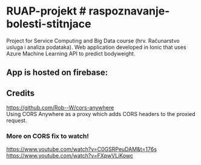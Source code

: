 # RUAP-projekt # raspoznavanje-bolesti-stitnjace
Project for Service Computing and Big Data course (hrv. Računarstvo usluga i analiza podataka).
Web application developed in Ionic that uses Azure Machine Learning API to predict bodyweight.

## App is hosted on firebase:


## Credits
https://github.com/Rob--W/cors-anywhere \
Using CORS Anywhere as a proxy which adds CORS headers to the proxied request.
### More on CORS fix to watch!
https://www.youtube.com/watch?v=C0GSRPeuDAM&t=176s \
https://www.youtube.com/watch?v=FXpwVLiKowc
